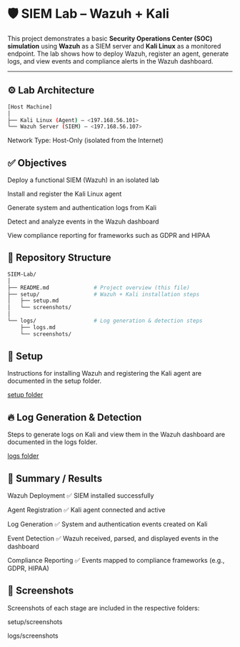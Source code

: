 # 🛡️ SIEM Lab – Wazuh + Kali  

This project demonstrates a basic **Security Operations Center (SOC) simulation** using **Wazuh** as a SIEM server and **Kali Linux** as a monitored endpoint. The lab shows how to deploy Wazuh, register an agent, generate logs, and view events and compliance alerts in the Wazuh dashboard.  

---

## ⚙️ Lab Architecture  

```bash
[Host Machine]
│
├── Kali Linux (Agent) – <197.168.56.101>
└── Wazuh Server (SIEM) – <197.168.56.107>
```

Network Type: Host-Only (isolated from the Internet)

## ✅ Objectives

Deploy a functional SIEM (Wazuh) in an isolated lab

Install and register the Kali Linux agent

Generate system and authentication logs from Kali

Detect and analyze events in the Wazuh dashboard

View compliance reporting for frameworks such as GDPR and HIPAA

## 📂 Repository Structure
```bash
SIEM-Lab/
│
├── README.md              # Project overview (this file)
├── setup/                 # Wazuh + Kali installation steps
│   ├── setup.md
│   └── screenshots/
│
└── logs/                  # Log generation & detection steps
    ├── logs.md
    └── screenshots/
```

## 🚀 Setup

Instructions for installing Wazuh and registering the Kali agent are documented in the setup folder.

[setup folder](./setup.md/)

## 🔥 Log Generation & Detection

Steps to generate logs on Kali and view them in the Wazuh dashboard are documented in the logs folder.

[logs folder](./logs.md/)


## 📝 Summary / Results

Wazuh Deployment	✅ SIEM installed successfully

Agent Registration	✅ Kali agent connected and active

Log Generation	✅ System and authentication events created on Kali

Event Detection	✅ Wazuh received, parsed, and displayed events in the dashboard

Compliance Reporting ✅ Events mapped to compliance frameworks (e.g., GDPR, HIPAA)

## 📸 Screenshots

Screenshots of each stage are included in the respective folders:

setup/screenshots

logs/screenshots
